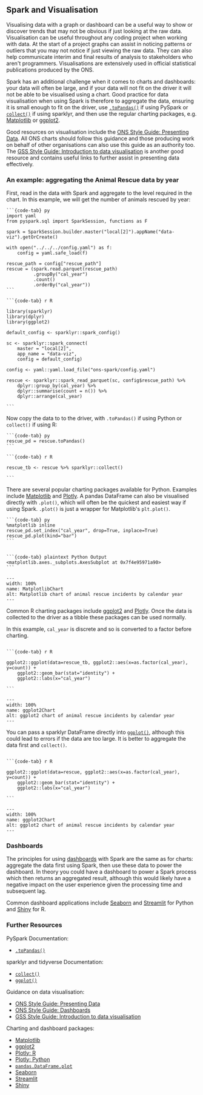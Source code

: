 ## Spark and Visualisation

Visualising data with a graph or dashboard can be a useful way to show or discover trends that may not be obvious if just looking at the raw data. Visualisation can be useful throughout any coding project when working with data. At the start of a project graphs can assist in noticing patterns or outliers that you may not notice if just viewing the raw data. They can also help communicate interim and final results of analysis to stakeholders who aren't programmers. Visualisations are extensively used in official statistical publications produced by the ONS.

Spark has an additional challenge when it comes to charts and dashboards: your data will often be large, and if your data will not fit on the driver it will not be able to be visualised using a chart. Good practice for data visualisation when using Spark is therefore to aggregate the data, ensuring it is small enough to fit on the driver, use [`.toPandas()`](https://spark.apache.org/docs/latest/api/python/reference/pyspark.sql/api/pyspark.sql.DataFrame.toPandas.html) if using PySpark or [`collect()`](https://dplyr.tidyverse.org/reference/compute.html) if using sparklyr, and then use the regular charting packages, e.g. [Matplotlib](https://matplotlib.org/) or [ggplot2](https://ggplot2.tidyverse.org/).

Good resources on visualisation include the [ONS Style Guide: Presenting Data](https://style.ons.gov.uk/category/data-visualisation/). All ONS charts should follow this guidance and those producing work on behalf of other organisations can also use this guide as an authority too. The [GSS Style Guide: Introduction to data visualisation](https://gss.civilservice.gov.uk/policy-store/introduction-to-data-visualisation/) is another good resource and contains useful links to further assist in presenting data effectively.

### An example: aggregating the Animal Rescue data by year

First, read in the data with Spark and aggregate to the level required in the chart. In this example, we will get the number of animals rescued by year:
````{tabs}
```{code-tab} py
import yaml
from pyspark.sql import SparkSession, functions as F

spark = SparkSession.builder.master("local[2]").appName("data-viz").getOrCreate()

with open("../../../config.yaml") as f:
    config = yaml.safe_load(f)
    
rescue_path = config["rescue_path"]
rescue = (spark.read.parquet(rescue_path)
          .groupBy("cal_year")
          .count()
          .orderBy("cal_year"))
```

```{code-tab} r R

library(sparklyr)
library(dplyr)
library(ggplot2)

default_config <- sparklyr::spark_config()

sc <- sparklyr::spark_connect(
    master = "local[2]",
    app_name = "data-viz",
    config = default_config)

config <- yaml::yaml.load_file("ons-spark/config.yaml")

rescue <- sparklyr::spark_read_parquet(sc, config$rescue_path) %>%
    dplyr::group_by(cal_year) %>%
    dplyr::summarise(count = n()) %>%
    dplyr::arrange(cal_year)

```
````
Now copy the data to to the driver, with `.toPandas()` if using Python or `collect()` if using R:
````{tabs}
```{code-tab} py
rescue_pd = rescue.toPandas()
```

```{code-tab} r R

rescue_tb <- rescue %>% sparklyr::collect()

```
````
There are several popular charting packages available for Python. Examples include [Matplotlib](https://matplotlib.org/) and [Plotly](https://plotly.com/python/). A pandas DataFrame can also be visualised directly with `.plot()`, which will often be the quickest and easiest way if using Spark. `.plot()` is just a wrapper for Matplotlib's `plt.plot()`.
````{tabs}
```{code-tab} py
%matplotlib inline
rescue_pd.set_index("cal_year", drop=True, inplace=True)
rescue_pd.plot(kind="bar")
```
````

````{tabs}

```{code-tab} plaintext Python Output
<matplotlib.axes._subplots.AxesSubplot at 0x7f4e95971a90>
```
````
```{figure} ../images/viz_1_python.png
---
width: 100%
name: MatplotlibChart
alt: Matplotlib chart of animal rescue incidents by calendar year
---
```

Common R charting packages include [ggplot2](https://ggplot2.tidyverse.org/) and [Plotly](https://plotly.com/r/). Once the data is collected to the driver as a tibble these packages can be used normally.

In this example, `cal_year` is discrete and so is converted to a factor before charting.
````{tabs}

```{code-tab} r R

ggplot2::ggplot(data=rescue_tb, ggplot2::aes(x=as.factor(cal_year), y=count)) +
    ggplot2::geom_bar(stat="identity") +
    ggplot2::labs(x="cal_year")

```
````
```{figure} ../images/viz_2_r.png
---
width: 100%
name: ggplot2Chart
alt: ggplot2 chart of animal rescue incidents by calendar year
---
```

You can pass a sparklyr DataFrame directly into [`ggplot()`](https://ggplot2.tidyverse.org/reference/ggplot.html), although this could lead to errors if the data are too large. It is better to aggregate the data first and `collect()`.
````{tabs}

```{code-tab} r R

ggplot2::ggplot(data=rescue, ggplot2::aes(x=as.factor(cal_year), y=count)) +
    ggplot2::geom_bar(stat="identity") +
    ggplot2::labs(x="cal_year")

```
````
```{figure} ../images/viz_2_r.png
---
width: 100%
name: ggplot2Chart
alt: ggplot2 chart of animal rescue incidents by calendar year
---
```

### Dashboards

The principles for using [dashboards](https://style.ons.gov.uk/data-visualisation/dashboards/) with Spark are the same as for charts: aggregate the data first using Spark, then use these data to power the dashboard. In theory you could have a dashboard to power a Spark process which then returns an aggregated result, although this would likely have a negative impact on the user experience given the processing time and subsequent lag.

Common dashboard applications include [Seaborn](https://seaborn.pydata.org/) and [Streamlit](https://streamlit.io/) for Python and [Shiny](https://shiny.rstudio.com/) for R.

### Further Resources

PySpark Documentation:
- [`.toPandas()`](https://spark.apache.org/docs/latest/api/python/reference/pyspark.sql/api/pyspark.sql.DataFrame.toPandas.html)

sparklyr and tidyverse Documentation:
- [`collect()`](https://dplyr.tidyverse.org/reference/compute.html)
- [`ggplot()`](https://ggplot2.tidyverse.org/reference/ggplot.html)

Guidance on data visualisation:
- [ONS Style Guide: Presenting Data](https://style.ons.gov.uk/category/data-visualisation/)
- [ONS Style Guide: Dashboards](https://style.ons.gov.uk/data-visualisation/dashboards/)
- [GSS Style Guide: Introduction to data visualisation](https://gss.civilservice.gov.uk/policy-store/introduction-to-data-visualisation/)

Charting and dashboard packages:
- [Matplotlib](https://matplotlib.org/)
- [ggplot2](https://ggplot2.tidyverse.org/)
- [Plotly: R](https://plotly.com/r/)
- [Plotly: Python](https://plotly.com/python/)
- [`pandas.DataFrame.plot`](https://pandas.pydata.org/docs/reference/api/pandas.DataFrame.plot.html)
- [Seaborn](https://seaborn.pydata.org/) 
- [Streamlit](https://streamlit.io/)
- [Shiny](https://shiny.rstudio.com/)